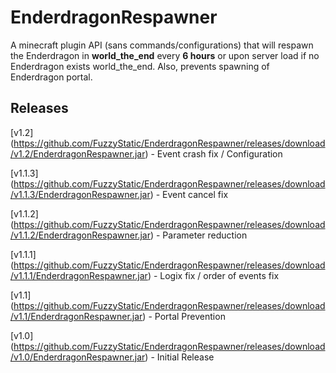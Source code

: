 # EnderdragonRespawner

A minecraft plugin API (sans commands/configurations) that will respawn the Enderdragon in **world_the_end** every **6 hours** or upon server load if no Enderdragon exists world_the_end. Also, prevents spawning of Enderdragon portal.

## Releases

[v1.2] (https://github.com/FuzzyStatic/EnderdragonRespawner/releases/download/v1.2/EnderdragonRespawner.jar) - Event crash fix / Configuration

[v1.1.3] (https://github.com/FuzzyStatic/EnderdragonRespawner/releases/download/v1.1.3/EnderdragonRespawner.jar) - Event cancel fix

[v1.1.2] (https://github.com/FuzzyStatic/EnderdragonRespawner/releases/download/v1.1.2/EnderdragonRespawner.jar) - Parameter reduction

[v1.1.1] (https://github.com/FuzzyStatic/EnderdragonRespawner/releases/download/v1.1.1/EnderdragonRespawner.jar) - Logix fix / order of events fix

[v1.1] (https://github.com/FuzzyStatic/EnderdragonRespawner/releases/download/v1.1/EnderdragonRespawner.jar) - Portal Prevention

[v1.0] (https://github.com/FuzzyStatic/EnderdragonRespawner/releases/download/v1.0/EnderdragonRespawner.jar) - Initial Release

